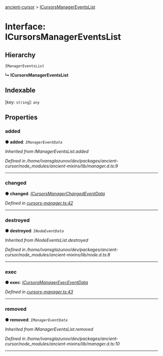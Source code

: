[ancient-cursor](../README.md) > [ICursorsManagerEventsList](../interfaces/icursorsmanagereventslist.md)



# Interface: ICursorsManagerEventsList

## Hierarchy


 `IManagerEventsList`

**↳ ICursorsManagerEventsList**







## Indexable

\[key: `string`\]:&nbsp;`any`

## Properties
<a id="added"></a>

###  added

**●  added**:  *`IManagerEventData`* 

*Inherited from IManagerEventsList.added*

*Defined in /home/ivansglazunov/dev/packages/ancient-cursor/node_modules/ancient-mixins/lib/manager.d.ts:9*





___

<a id="changed"></a>

###  changed

**●  changed**:  *[ICursorsManagerChangedEventData](icursorsmanagerchangedeventdata.md)* 

*Defined in [cursors-manager.ts:42](https://github.com/AncientSouls/Cursor/blob/0bc4576/src/lib/cursors-manager.ts#L42)*





___

<a id="destroyed"></a>

###  destroyed

**●  destroyed**:  *`INodeEventData`* 

*Inherited from INodeEventsList.destroyed*

*Defined in /home/ivansglazunov/dev/packages/ancient-cursor/node_modules/ancient-mixins/lib/node.d.ts:8*





___

<a id="exec"></a>

###  exec

**●  exec**:  *[ICursorsManagerExecEventData](icursorsmanagerexeceventdata.md)* 

*Defined in [cursors-manager.ts:43](https://github.com/AncientSouls/Cursor/blob/0bc4576/src/lib/cursors-manager.ts#L43)*





___

<a id="removed"></a>

###  removed

**●  removed**:  *`IManagerEventData`* 

*Inherited from IManagerEventsList.removed*

*Defined in /home/ivansglazunov/dev/packages/ancient-cursor/node_modules/ancient-mixins/lib/manager.d.ts:10*





___


